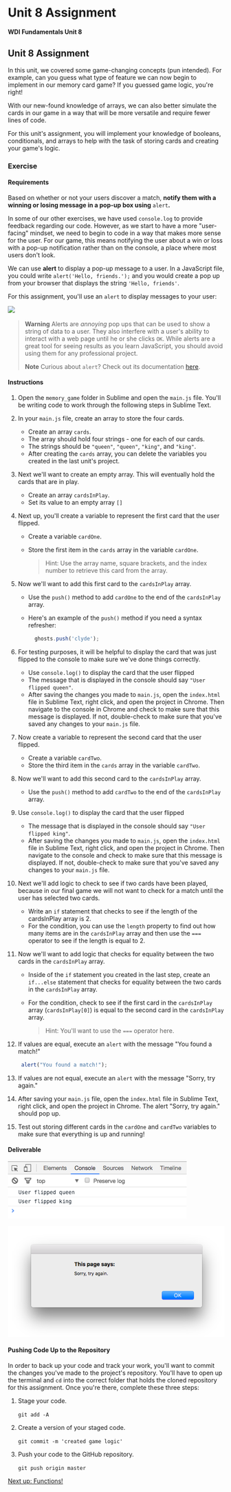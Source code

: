 # Unit 8 Assignment

**WDI Fundamentals Unit 8**

## Unit 8 Assignment

In this unit, we covered some game-changing concepts \(pun intended\). For example, can you guess what type of feature we can now begin to implement in our memory card game? If you guessed game logic, you're right!

With our new-found knowledge of arrays, we can also better simulate the cards in our game in a way that will be more versatile and require fewer lines of code.

For this unit's assignment, you will implement your knowledge of booleans, conditionals, and arrays to help with the task of storing cards and creating your game's logic.

### Exercise

#### Requirements

Based on whether or not your users discover a match, **notify them with a winning or losing message in a pop-up box using** `alert`**.**

In some of our other exercises, we have used `console.log` to provide feedback regarding our code. However, as we start to have a more "user-facing" mindset, we need to begin to code in a way that makes more sense for the user. For our game, this means notifying the user about a win or loss with a pop-up notification rather than on the console, a place where most users don't look.

We can use **alert** to display a pop-up message to a user. In a JavaScript file, you could write `alert('Hello, friends.');` and you would create a pop up from your browser that displays the string `'Hello, friends'`.

For this assignment, you'll use an `alert` to display messages to your user:

![](https://s3.amazonaws.com/f.cl.ly/items/1S1E0E3Q3m1K1G2L3C1A/Image%202016-03-06%20at%208.24.46%20AM.png?v=6094ee76)

> **Warning** Alerts are _annoying_ pop ups that can be used to show a string of data to a user. They also interfere with a user's ability to interact with a web page until he or she clicks `OK`. While alerts are a great tool for seeing results as you learn JavaScript, you should avoid using them for any professional project.
>
> **Note** Curious about `alert`? Check out its documentation [here](https://developer.mozilla.org/en-US/docs/Web/API/Window/alert).

#### Instructions

1. Open the `memory_game` folder in Sublime and open the `main.js` file. You'll be writing code to work through the following steps in Sublime Text.
2. In your `main.js` file, create an array to store the four cards.
   * Create an array `cards`.
   * The array should hold four strings - one for each of our cards.
   * The strings should be `"queen"`, `"queen"`, `"king"`, and `"king"`.
   * After creating the `cards` array, you can delete the variables you created in the last unit's project. 
3. Next we'll want to create an empty array. This will eventually hold the cards that are in play.
   * Create an array `cardsInPlay`.
   * Set its value to an empty array `[]`
4. Next up, you'll create a variable to represent the first card that the user flipped.
   * Create a variable `cardOne`.
   * Store the first item in the `cards` array in the variable `cardOne`.

     > Hint: Use the array name, square brackets, and the index number to retrieve this card from the array.
5. Now we'll want to add this first card to the `cardsInPlay` array.
   * Use the `push()` method to add `cardOne` to the end of the `cardsInPlay` array.
   * Here's an example of the `push()` method if you need a syntax refresher:

     ```javascript
       ghosts.push('clyde');
     ```
6. For testing purposes, it will be helpful to display the card that was just flipped to the console to make sure we've done things correctly.
   * Use `console.log()` to display the card that the user flipped
   * The message that is displayed in the console should say `"User flipped queen"`.
   * After saving the changes you made to `main.js`, open the `index.html` file in Sublime Text, right click, and open the project in Chrome. Then navigate to the console in Chrome and check to make sure that this message is displayed. If not, double-check to make sure that you've saved any changes to your `main.js` file.
7. Now create a variable to represent the second card that the user flipped.
   * Create a variable `cardTwo`.
   * Store the third item in the `cards` array in the variable `cardTwo`.
8. Now we'll want to add this second card to the `cardsInPlay` array.
   * Use the `push()` method to add `cardTwo` to the end of the `cardsInPlay` array.
9. Use `console.log()` to display the card that the user flipped
   * The message that is displayed in the console should say `"User flipped king"`.
   * After saving the changes you made to `main.js`, open the `index.html` file in Sublime Text, right click, and open the project in Chrome. Then navigate to the console and check to make sure that this message is displayed. If not, double-check to make sure that you've saved any changes to your `main.js` file.
10. Next we'll add logic to check to see if two cards have been played, because in our final game we will not want to check for a match until the user has selected two cards.
    * Write an `if` statement that checks to see if the length of the cardsInPlay array is 2.
    * For the condition, you can use the `length` property to find out how many items are in the `cardsInPlay` array and then use the `===` operator to see if the length is equal to 2.
11. Now we'll want to add logic that checks for equality between the two cards in the `cardsInPlay` array.
    * Inside of the `if` statement you created in the last step, create an `if...else` statement that checks for equality between the two cards in the `cardsInPlay` array.
    * For the condition, check to see if the first card in the `cardsInPlay` array \(`cardsInPlay[0]`\) is equal to the second card in the `cardsInPlay` array.

      > Hint: You'll want to use the `===` operator here.
12. If values are equal, execute an `alert` with the message "You found a match!"

    ```javascript
     alert("You found a match!");
    ```

13. If values are not equal, execute an `alert` with the message "Sorry, try again."
14. After saving your `main.js` file, open the `index.html` file in Sublime Text, right click, and open the project in Chrome. The alert "Sorry, try again." should pop up.
15. Test out storing different cards in the `cardOne` and `cardTwo` variables to make sure that everything is up and running!

#### Deliverable

![](../.gitbook/assets/deliverable%20%282%29.png)

![](../.gitbook/assets/deliverable-2%20%281%29.png)

#### Pushing Code Up to the Repository

In order to back up your code and track your work, you'll want to commit the changes you've made to the project's repository. You'll have to open up the terminal and `cd` into the correct folder that holds the cloned repository for this assignment. Once you're there, complete these three steps:

1. Stage your code.

   `git add -A`

2. Create a version of your staged code.

   `git commit -m 'created game logic'`

3. Push your code to the GitHub repository.

   `git push origin master`

[Next up: Functions!](../functions-intro/)


